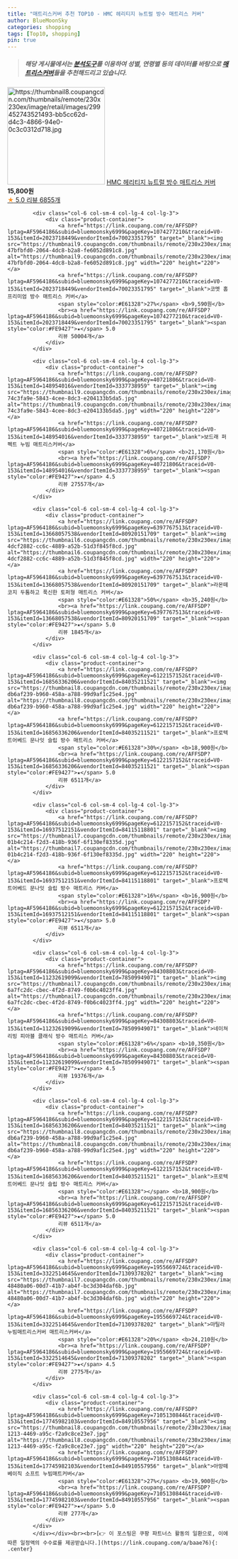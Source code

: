 ```yaml
---
title: "매트리스커버 추천 TOP10 - HMC 헤리티지 뉴트럴 방수 매트리스 커버"
author: BlueMoonSky
categories: shopping
tags: [Top10, shopping]
pin: true
---
```


> ##### 해당 게시물에서는 [**분석도구**](https://itemscout.io/)를 이용하여 **성별**, **연령별** 등의 데이터를 바탕으로 [**매트리스커버**](https://link.coupang.com/a/baae76)들을 추천해드리고 있습니다.
<div class="container"><div class="row">
            <div class="col-6 col-sm-4 col-lg-4 col-lg-3">
                <div class="product-container">
                    <a href="https://link.coupang.com/re/AFFSDP?lptag=AF5964186&subid=bluemoonsky6999&pageKey=7151352522&traceid=V0-153&itemId=13065264287&vendorItemId=74280124315" target="_blank"><img src="https://thumbnail8.coupangcdn.com/thumbnails/remote/230x230ex/image/retail/images/299452743521493-bb5cc62d-d4c3-4866-94e0-0c3c0312d718.jpg" alt="https://thumbnail8.coupangcdn.com/thumbnails/remote/230x230ex/image/retail/images/299452743521493-bb5cc62d-d4c3-4866-94e0-0c3c0312d718.jpg" width="220" height="220"></a>
                    <a href="https://link.coupang.com/re/AFFSDP?lptag=AF5964186&subid=bluemoonsky6999&pageKey=7151352522&traceid=V0-153&itemId=13065264287&vendorItemId=74280124315" target="_blank">HMC 헤리티지 뉴트럴 방수 매트리스 커버</a>
                    <span style="color:#E61328"></span> <b>15,800원</b>
                    <br><a href="https://link.coupang.com/re/AFFSDP?lptag=AF5964186&subid=bluemoonsky6999&pageKey=7151352522&traceid=V0-153&itemId=13065264287&vendorItemId=74280124315" target="_blank"><span style="color:#FE9427">★</span> 5.0
                    리뷰 6855개</a>
                </div>
            </div>
            
            <div class="col-6 col-sm-4 col-lg-4 col-lg-3">
                <div class="product-container">
                    <a href="https://link.coupang.com/re/AFFSDP?lptag=AF5964186&subid=bluemoonsky6999&pageKey=1074277210&traceid=V0-153&itemId=2023718449&vendorItemId=70023351795" target="_blank"><img src="https://thumbnail9.coupangcdn.com/thumbnails/remote/230x230ex/image/retail/images/681471480754163-47bfbfd0-2064-4dc8-b2a8-fe6052d891c8.jpg" alt="https://thumbnail9.coupangcdn.com/thumbnails/remote/230x230ex/image/retail/images/681471480754163-47bfbfd0-2064-4dc8-b2a8-fe6052d891c8.jpg" width="220" height="220"></a>
                    <a href="https://link.coupang.com/re/AFFSDP?lptag=AF5964186&subid=bluemoonsky6999&pageKey=1074277210&traceid=V0-153&itemId=2023718449&vendorItemId=70023351795" target="_blank">코멧 홈 프리미엄 방수 매트리스 커버</a>
                    <span style="color:#E61328">27%</span> <b>9,590원</b>
                    <br><a href="https://link.coupang.com/re/AFFSDP?lptag=AF5964186&subid=bluemoonsky6999&pageKey=1074277210&traceid=V0-153&itemId=2023718449&vendorItemId=70023351795" target="_blank"><span style="color:#FE9427">★</span> 5.0
                    리뷰 50004개</a>
                </div>
            </div>
            
            <div class="col-6 col-sm-4 col-lg-4 col-lg-3">
                <div class="product-container">
                    <a href="https://link.coupang.com/re/AFFSDP?lptag=AF5964186&subid=bluemoonsky6999&pageKey=40721806&traceid=V0-153&itemId=148954016&vendorItemId=3337738959" target="_blank"><img src="https://thumbnail9.coupangcdn.com/thumbnails/remote/230x230ex/image/retail/images/9009383787954264-74c3fa9e-5843-4cee-8dc3-e204133b5da5.jpg" alt="https://thumbnail9.coupangcdn.com/thumbnails/remote/230x230ex/image/retail/images/9009383787954264-74c3fa9e-5843-4cee-8dc3-e204133b5da5.jpg" width="220" height="220"></a>
                    <a href="https://link.coupang.com/re/AFFSDP?lptag=AF5964186&subid=bluemoonsky6999&pageKey=40721806&traceid=V0-153&itemId=148954016&vendorItemId=3337738959" target="_blank">보드래 퍼펙트 누빔 매트리스커버</a>
                    <span style="color:#E61328">6%</span> <b>21,170원</b>
                    <br><a href="https://link.coupang.com/re/AFFSDP?lptag=AF5964186&subid=bluemoonsky6999&pageKey=40721806&traceid=V0-153&itemId=148954016&vendorItemId=3337738959" target="_blank"><span style="color:#FE9427">★</span> 4.5
                    리뷰 27557개</a>
                </div>
            </div>
            
            <div class="col-6 col-sm-4 col-lg-4 col-lg-3">
                <div class="product-container">
                    <a href="https://link.coupang.com/re/AFFSDP?lptag=AF5964186&subid=bluemoonsky6999&pageKey=6397767513&traceid=V0-153&itemId=13668057538&vendorItemId=80920151709" target="_blank"><img src="https://thumbnail6.coupangcdn.com/thumbnails/remote/230x230ex/image/retail/images/6857181760458111-4dcf2882-cc6c-4889-a52b-51d3f845f8cd.jpg" alt="https://thumbnail6.coupangcdn.com/thumbnails/remote/230x230ex/image/retail/images/6857181760458111-4dcf2882-cc6c-4889-a52b-51d3f845f8cd.jpg" width="220" height="220"></a>
                    <a href="https://link.coupang.com/re/AFFSDP?lptag=AF5964186&subid=bluemoonsky6999&pageKey=6397767513&traceid=V0-153&itemId=13668057538&vendorItemId=80920151709" target="_blank">라몬떼 코지 두툼하고 푹신한 토퍼형 매트리스 커버</a>
                    <span style="color:#E61328">50%</span> <b>35,240원</b>
                    <br><a href="https://link.coupang.com/re/AFFSDP?lptag=AF5964186&subid=bluemoonsky6999&pageKey=6397767513&traceid=V0-153&itemId=13668057538&vendorItemId=80920151709" target="_blank"><span style="color:#FE9427">★</span> 5.0
                    리뷰 1845개</a>
                </div>
            </div>
            
            <div class="col-6 col-sm-4 col-lg-4 col-lg-3">
                <div class="product-container">
                    <a href="https://link.coupang.com/re/AFFSDP?lptag=AF5964186&subid=bluemoonsky6999&pageKey=6122157152&traceid=V0-153&itemId=16856336206&vendorItemId=84035211521" target="_blank"><img src="https://thumbnail8.coupangcdn.com/thumbnails/remote/230x230ex/image/retail/images/281656418429652-db6af239-b960-458a-a788-99d9af1c25e4.jpg" alt="https://thumbnail8.coupangcdn.com/thumbnails/remote/230x230ex/image/retail/images/281656418429652-db6af239-b960-458a-a788-99d9af1c25e4.jpg" width="220" height="220"></a>
                    <a href="https://link.coupang.com/re/AFFSDP?lptag=AF5964186&subid=bluemoonsky6999&pageKey=6122157152&traceid=V0-153&itemId=16856336206&vendorItemId=84035211521" target="_blank">프로텍트어베드 문나잇 슬립 방수 매트리스 커버</a>
                    <span style="color:#E61328">30%</span> <b>18,900원</b>
                    <br><a href="https://link.coupang.com/re/AFFSDP?lptag=AF5964186&subid=bluemoonsky6999&pageKey=6122157152&traceid=V0-153&itemId=16856336206&vendorItemId=84035211521" target="_blank"><span style="color:#FE9427">★</span> 5.0
                    리뷰 6511개</a>
                </div>
            </div>
            
            <div class="col-6 col-sm-4 col-lg-4 col-lg-3">
                <div class="product-container">
                    <a href="https://link.coupang.com/re/AFFSDP?lptag=AF5964186&subid=bluemoonsky6999&pageKey=6122157152&traceid=V0-153&itemId=16937512151&vendorItemId=84115118801" target="_blank"><img src="https://thumbnail7.coupangcdn.com/thumbnails/remote/230x230ex/image/retail/images/8998671233829924-01b4c214-f2d3-418b-936f-6f130ef8335d.jpg" alt="https://thumbnail7.coupangcdn.com/thumbnails/remote/230x230ex/image/retail/images/8998671233829924-01b4c214-f2d3-418b-936f-6f130ef8335d.jpg" width="220" height="220"></a>
                    <a href="https://link.coupang.com/re/AFFSDP?lptag=AF5964186&subid=bluemoonsky6999&pageKey=6122157152&traceid=V0-153&itemId=16937512151&vendorItemId=84115118801" target="_blank">프로텍트어베드 문나잇 슬립 방수 매트리스 커버</a>
                    <span style="color:#E61328">16%</span> <b>16,900원</b>
                    <br><a href="https://link.coupang.com/re/AFFSDP?lptag=AF5964186&subid=bluemoonsky6999&pageKey=6122157152&traceid=V0-153&itemId=16937512151&vendorItemId=84115118801" target="_blank"><span style="color:#FE9427">★</span> 5.0
                    리뷰 6511개</a>
                </div>
            </div>
            
            <div class="col-6 col-sm-4 col-lg-4 col-lg-3">
                <div class="product-container">
                    <a href="https://link.coupang.com/re/AFFSDP?lptag=AF5964186&subid=bluemoonsky6999&pageKey=84308803&traceid=V0-153&itemId=11232619099&vendorItemId=78509949071" target="_blank"><img src="https://thumbnail7.coupangcdn.com/thumbnails/remote/230x230ex/image/retail/images/368397183561429-6a7fc2dc-cbec-4f2d-8749-f0b6c4023ff4.jpg" alt="https://thumbnail7.coupangcdn.com/thumbnails/remote/230x230ex/image/retail/images/368397183561429-6a7fc2dc-cbec-4f2d-8749-f0b6c4023ff4.jpg" width="220" height="220"></a>
                    <a href="https://link.coupang.com/re/AFFSDP?lptag=AF5964186&subid=bluemoonsky6999&pageKey=84308803&traceid=V0-153&itemId=11232619099&vendorItemId=78509949071" target="_blank">네이쳐리빙 피아블 클래식 방수 매트리스 커버</a>
                    <span style="color:#E61328">6%</span> <b>10,350원</b>
                    <br><a href="https://link.coupang.com/re/AFFSDP?lptag=AF5964186&subid=bluemoonsky6999&pageKey=84308803&traceid=V0-153&itemId=11232619099&vendorItemId=78509949071" target="_blank"><span style="color:#FE9427">★</span> 4.5
                    리뷰 19376개</a>
                </div>
            </div>
            
            <div class="col-6 col-sm-4 col-lg-4 col-lg-3">
                <div class="product-container">
                    <a href="https://link.coupang.com/re/AFFSDP?lptag=AF5964186&subid=bluemoonsky6999&pageKey=6122157152&traceid=V0-153&itemId=16856336206&vendorItemId=84035211521" target="_blank"><img src="https://thumbnail8.coupangcdn.com/thumbnails/remote/230x230ex/image/retail/images/281656418429652-db6af239-b960-458a-a788-99d9af1c25e4.jpg" alt="https://thumbnail8.coupangcdn.com/thumbnails/remote/230x230ex/image/retail/images/281656418429652-db6af239-b960-458a-a788-99d9af1c25e4.jpg" width="220" height="220"></a>
                    <a href="https://link.coupang.com/re/AFFSDP?lptag=AF5964186&subid=bluemoonsky6999&pageKey=6122157152&traceid=V0-153&itemId=16856336206&vendorItemId=84035211521" target="_blank">프로텍트어베드 문나잇 슬립 방수 매트리스 커버</a>
                    <span style="color:#E61328"></span> <b>18,900원</b>
                    <br><a href="https://link.coupang.com/re/AFFSDP?lptag=AF5964186&subid=bluemoonsky6999&pageKey=6122157152&traceid=V0-153&itemId=16856336206&vendorItemId=84035211521" target="_blank"><span style="color:#FE9427">★</span> 5.0
                    리뷰 6511개</a>
                </div>
            </div>
            
            <div class="col-6 col-sm-4 col-lg-4 col-lg-3">
                <div class="product-container">
                    <a href="https://link.coupang.com/re/AFFSDP?lptag=AF5964186&subid=bluemoonsky6999&pageKey=1955669724&traceid=V0-153&itemId=3322514645&vendorItemId=71309378202" target="_blank"><img src="https://thumbnail7.coupangcdn.com/thumbnails/remote/230x230ex/image/retail/images/11367409903713-48480a06-00d7-41b7-ab4f-bc3d304daf6b.jpg" alt="https://thumbnail7.coupangcdn.com/thumbnails/remote/230x230ex/image/retail/images/11367409903713-48480a06-00d7-41b7-ab4f-bc3d304daf6b.jpg" width="220" height="220"></a>
                    <a href="https://link.coupang.com/re/AFFSDP?lptag=AF5964186&subid=bluemoonsky6999&pageKey=1955669724&traceid=V0-153&itemId=3322514645&vendorItemId=71309378202" target="_blank">마틸라 누빔매트리스커버 매트리스커버</a>
                    <span style="color:#E61328">20%</span> <b>24,210원</b>
                    <br><a href="https://link.coupang.com/re/AFFSDP?lptag=AF5964186&subid=bluemoonsky6999&pageKey=1955669724&traceid=V0-153&itemId=3322514645&vendorItemId=71309378202" target="_blank"><span style="color:#FE9427">★</span> 4.5
                    리뷰 2775개</a>
                </div>
            </div>
            
            <div class="col-6 col-sm-4 col-lg-4 col-lg-3">
                <div class="product-container">
                    <a href="https://link.coupang.com/re/AFFSDP?lptag=AF5964186&subid=bluemoonsky6999&pageKey=7105130844&traceid=V0-153&itemId=17745982103&vendorItemId=84910557956" target="_blank"><img src="https://thumbnail8.coupangcdn.com/thumbnails/remote/230x230ex/image/retail/images/2023/02/01/17/4/ca996b19-1213-4469-a95c-f2a9c8ce23e7.jpg" alt="https://thumbnail8.coupangcdn.com/thumbnails/remote/230x230ex/image/retail/images/2023/02/01/17/4/ca996b19-1213-4469-a95c-f2a9c8ce23e7.jpg" width="220" height="220"></a>
                    <a href="https://link.coupang.com/re/AFFSDP?lptag=AF5964186&subid=bluemoonsky6999&pageKey=7105130844&traceid=V0-153&itemId=17745982103&vendorItemId=84910557956" target="_blank">아망떼 베이직 소프트 누빔매트커버</a>
                    <span style="color:#E61328">27%</span> <b>19,900원</b>
                    <br><a href="https://link.coupang.com/re/AFFSDP?lptag=AF5964186&subid=bluemoonsky6999&pageKey=7105130844&traceid=V0-153&itemId=17745982103&vendorItemId=84910557956" target="_blank"><span style="color:#FE9427">★</span> 5.0
                    리뷰 277개</a>
                </div>
            </div>
            </div></div><br><br>[👉 이 포스팅은 쿠팡 파트너스 활동의 일환으로, 이에 따른 일정액의 수수료를 제공받습니다.](https://link.coupang.com/a/baae76){: .center}
